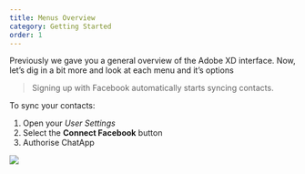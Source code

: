 ```yaml
---
title: Menus Overview
category: Getting Started
order: 1
---
```


Previously we gave you a general overview of the Adobe XD interface. Now, let’s dig in a bit more and look at each menu and it’s options


> Signing up with Facebook automatically starts syncing contacts.

To sync your contacts:

1. Open your *User Settings*
2. Select the **Connect Facebook** button
3. Authorise ChatApp

![](//placehold.it/800x600)